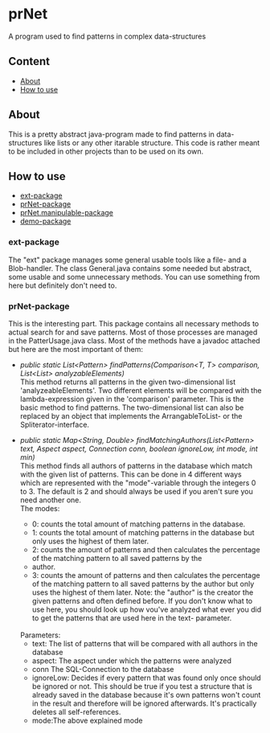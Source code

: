 # prNet
A program used to find patterns in complex data-structures

## Content
- [About](#about)
- [How to use](#how-to-use)

## About
This is a pretty abstract java-program made to find patterns in data-structures like lists or any other itarable structure. This code is rather meant to be included in other projects than to be used on its own.

## How to use
 - [ext-package](#ext-package)
 - [prNet-package](#prNet-package)
 - [prNet.manipulable-package](#prNet.manipulable-package)
 - [demo-package](#demo-package)

### ext-package
The "ext" package manages some general usable tools like a file- and a Blob-handler. The class General.java contains some needed but abstract, some usable and some unnecessary methods. You can use something from here but definitely don't need to.

### prNet-package
This is the interesting part. This package contains all necessary methods to actual search for and save patterns. Most of those processes are managed in the PatterUsage.java class. Most of the methods have a javadoc attached but here are the most important of them:

- *public static <T> List<Pattern<T>> findPatterns(Comparison<T, T> comparison, List<List<T>> analyzableElements)* <br>
This method returns all patterns in the given two-dimensional list 'analyzeableElements'. Two different elements will be compared with the lambda-expression given in the 'comparison' parameter. This is the basic method to find patterns. The two-dimensional list can also be replaced by an object that implements the ArrangableToList- or the Spliterator-interface.

- *public static <T> Map<String, Double> findMatchingAuthors(List<Pattern<T>> text, Aspect<T> aspect, Connection conn, boolean ignoreLow, int mode, int min)*<br>
This method finds all authors of patterns in the database which match with the given list of patterns.
This can be done in 4 different ways which are represented with the "mode"-variable through the integers 0 to 3. The default is 2 and should always be used if you aren't sure you need another one.<br>
    The modes:
    * 0: counts the total amount of matching patterns in the database.
    * 1: counts the total amount of matching patterns in the database but only uses the highest of them later.
    * 2: counts the amount of patterns and then calculates the percentage of the matching pattern to all saved patterns by the
    * author.
    * 3: counts the amount of patterns and then calculates the percentage of the matching pattern to all saved patterns by the
    author but only uses the highest of them later.
    Note: the "author" is the creator the given patterns and often defined before. If you don't know what to use here,
    you should look up how vou've analyzed what ever you did to get the patterns that are used here in the text-
    parameter.
    <br>
    Parameters:
  
  - text: The list of patterns that will be compared with all authors in the database
  - aspect: The aspect under which the patterns were analyzed
  - conn The SQL-Connection to the database
  - ignoreLow: Decides if every pattern that was found only once should be ignored or not. This should be true if you test a structure that is already saved in the database because it's own patterns won't count in the result and therefore will be ignored afterwards. It's practically deletes all self-references.
  - mode:The above explained mode
  
